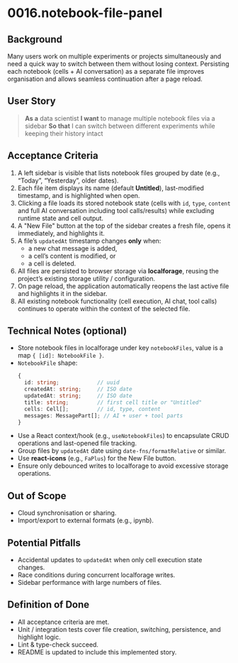 # 0016.notebook-file-panel

## Background

Many users work on multiple experiments or projects simultaneously and need a quick way to switch between them without losing context. Persisting each notebook (cells + AI conversation) as a separate file improves organisation and allows seamless continuation after a page reload.

## User Story

> **As a** data scientist
> **I want** to manage multiple notebook files via a sidebar
> **So that** I can switch between different experiments while keeping their history intact

## Acceptance Criteria

1. A left sidebar is visible that lists notebook files grouped by date (e.g., “Today”, “Yesterday”, older dates).
2. Each file item displays its name (default **Untitled**), last-modified timestamp, and is highlighted when open.
3. Clicking a file loads its stored notebook state (cells with `id`, `type`, `content` and full AI conversation including tool calls/results) while excluding runtime state and cell output.
4. A "New File" button at the top of the sidebar creates a fresh file, opens it immediately, and highlights it.
5. A file’s `updatedAt` timestamp changes **only** when:
   - a new chat message is added,
   - a cell’s content is modified, or
   - a cell is deleted.
6. All files are persisted to browser storage via **localforage**, reusing the project’s existing storage utility / configuration.
7. On page reload, the application automatically reopens the last active file and highlights it in the sidebar.
8. All existing notebook functionality (cell execution, AI chat, tool calls) continues to operate within the context of the selected file.

## Technical Notes (optional)

- Store notebook files in localforage under key `notebookFiles`, value is a map `{ [id]: NotebookFile }`.
- `NotebookFile` shape:
  ```ts
  {
    id: string;            // uuid
    createdAt: string;     // ISO date
    updatedAt: string;     // ISO date
    title: string;         // first cell title or "Untitled"
    cells: Cell[];         // id, type, content
    messages: MessagePart[]; // AI + user + tool parts
  }
  ```
- Use a React context/hook (e.g., `useNotebookFiles`) to encapsulate CRUD operations and last-opened file tracking.
- Group files by `updatedAt` date using `date-fns/formatRelative` or similar.
- Use **react-icons** (e.g., `FaPlus`) for the New File button.
- Ensure only debounced writes to localforage to avoid excessive storage operations.

## Out of Scope

- Cloud synchronisation or sharing.
- Import/export to external formats (e.g., ipynb).

## Potential Pitfalls

- Accidental updates to `updatedAt` when only cell execution state changes.
- Race conditions during concurrent localforage writes.
- Sidebar performance with large numbers of files.

## Definition of Done

- All acceptance criteria are met.
- Unit / integration tests cover file creation, switching, persistence, and highlight logic.
- Lint & type-check succeed.
- README is updated to include this implemented story.
